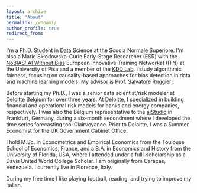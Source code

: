 ```yaml
---
layout: archive
title: "About"
permalink: /whoami/
author_profile: true
redirect_from:
---
```


I'm a Ph.D. Student in [Data Science](https://www.phd-ai.it/) at the Scuola Normale Superiore. I'm also a Marie Skłodowska-Curie Early-Stage Researcher (ESR) with the [NoBIAS: AI Without Bias](https://nobias-project.eu/) European Innovative Training Networkat (ITN) at the University of Pisa and a member of the [KDD Lab](https://kdd.isti.cnr.it/). I study algorithmic fairness, focusing on causality-based approaches for bias detection in data and machine learning models. My advisor is Prof. [Salvatore Ruggieri](http://pages.di.unipi.it/ruggieri/).

Before starting my Ph.D., I was a senior data scientist/risk modeler at Deloitte Belgium for over three years. At Deloitte, I specialized in building financial and operational risk models for banks and energy companies, respectively. I was also the Belgium representative to the [aiStudio](https://www2.deloitte.com/de/de/pages/risk/solutions/aistudio.html) in Frankfurt, Germany, during a six-month secondment where I developed the time series forecasting tool Clairvoyance. Prior to Deloitte, I was a Summer Economist for the UK Government Cabinet Office.

I hold M.Sc. in Econometrics and Empirical Economics from the Toulouse School of Economics, France, and a B.A. in Economics and History from the University of Florida, USA, where I attended under a fulll-scholarship as a Davis United World College Scholar. I am originally from Caracas, Venezuela. I currently live in Florence, Italy.

During my free time I like playing football, reading, and trying to improve my italian.
